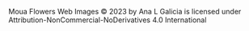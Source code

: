 Moua Flowers Web Images © 2023 by Ana L Galicia is licensed under Attribution-NonCommercial-NoDerivatives 4.0 International 
